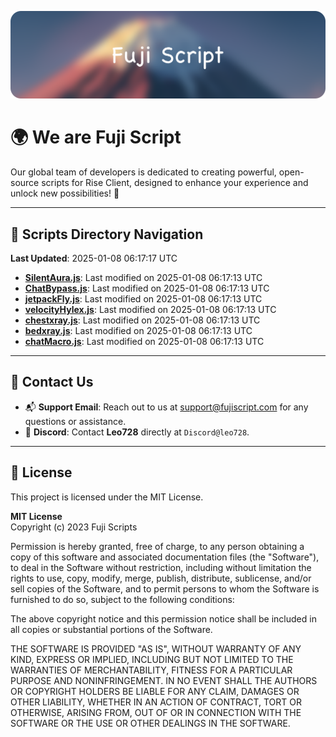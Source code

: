 ![Banner](.github/b.webp)

# 🌍 **We are Fuji Script**

Our global team of developers is dedicated to creating powerful, open-source scripts for Rise Client, designed to enhance your experience and unlock new possibilities! 🌟

---
<!-- SCRIPTS_NAVIGATION_START -->
## 📂 **Scripts Directory Navigation**

**Last Updated**: 2025-01-08 06:17:17 UTC

- **[SilentAura.js](scripts/SilentAura.js)**: Last modified on 2025-01-08 06:17:13 UTC
- **[ChatBypass.js](scripts/ChatBypass.js)**: Last modified on 2025-01-08 06:17:13 UTC
- **[jetpackFly.js](scripts/jetpackFly.js)**: Last modified on 2025-01-08 06:17:13 UTC
- **[velocityHylex.js](scripts/velocityHylex.js)**: Last modified on 2025-01-08 06:17:13 UTC
- **[chestxray.js](scripts/chestxray.js)**: Last modified on 2025-01-08 06:17:13 UTC
- **[bedxray.js](scripts/bedxray.js)**: Last modified on 2025-01-08 06:17:13 UTC
- **[chatMacro.js](scripts/chatMacro.js)**: Last modified on 2025-01-08 06:17:13 UTC

<!-- SCRIPTS_NAVIGATION_END -->

---

## 💬 **Contact Us**  
- 📬 **Support Email**: Reach out to us at [support@fujiscript.com](mailto:support@fujiscript.com) for any questions or assistance.  
- 💬 **Discord**: Contact **Leo728** directly at `Discord@leo728`.

---

## 📜 **License**

This project is licensed under the MIT License.  

**MIT License**  
Copyright (c) 2023 Fuji Scripts  

Permission is hereby granted, free of charge, to any person obtaining a copy of this software and associated documentation files (the "Software"), to deal in the Software without restriction, including without limitation the rights to use, copy, modify, merge, publish, distribute, sublicense, and/or sell copies of the Software, and to permit persons to whom the Software is furnished to do so, subject to the following conditions:  

The above copyright notice and this permission notice shall be included in all copies or substantial portions of the Software.  

THE SOFTWARE IS PROVIDED "AS IS", WITHOUT WARRANTY OF ANY KIND, EXPRESS OR IMPLIED, INCLUDING BUT NOT LIMITED TO THE WARRANTIES OF MERCHANTABILITY, FITNESS FOR A PARTICULAR PURPOSE AND NONINFRINGEMENT. IN NO EVENT SHALL THE AUTHORS OR COPYRIGHT HOLDERS BE LIABLE FOR ANY CLAIM, DAMAGES OR OTHER LIABILITY, WHETHER IN AN ACTION OF CONTRACT, TORT OR OTHERWISE, ARISING FROM, OUT OF OR IN CONNECTION WITH THE SOFTWARE OR THE USE OR OTHER DEALINGS IN THE SOFTWARE.  
